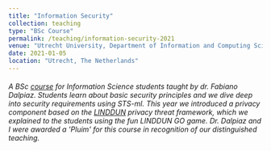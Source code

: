 ```yaml
---
title: "Information Security"
collection: teaching
type: "BSc Course"
permalink: /teaching/information-security-2021
venue: "Utrecht University, Department of Information and Computing Sciences"
date: 2021-01-05
location: "Utrecht, The Netherlands"
---
```


###### A BSc [course](https://www.cs.uu.nl/education/vak/INFOB3INSE) for Information Science students taught by dr. Fabiano Dalpiaz. Students learn about basic security principles and we dive deep into security requirements using STS-ml. This year we introduced a privacy component based on the [LINDDUN](https://www.linddun.org/) privacy threat framework, which we explained to the students using the fun LINDDUN GO game. Dr. Dalpiaz and I were awarded a 'Pluim' for this course in recognition of our distinguished teaching.
